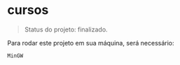 # cursos

> Status do projeto: finalizado.

Para rodar este projeto em sua máquina, será necessário:

```
MinGW
```
